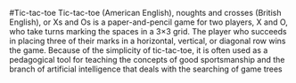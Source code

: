 #Tic-tac-toe 
Tic-tac-toe (American English), noughts and crosses (British English), or Xs and Os is a paper-and-pencil game for two players, X and O, who take turns marking the spaces in a 3×3 grid. The player who succeeds in placing three of their marks in a horizontal, vertical, or diagonal row wins the game. 
Because of the simplicity of tic-tac-toe, it is often used as a pedagogical tool for teaching the concepts of good sportsmanship and the branch of artificial intelligence that deals with the searching of game trees 
